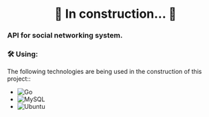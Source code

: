 <h1 align="center"> 
	🚧  In construction...  🚧
</h1>

### API for social networking system.

### 🛠 Using:

The following technologies are being used in the construction of this project::

- ![Go](https://img.shields.io/badge/go-%2300ADD8.svg?style=for-the-badge&logo=go&logoColor=white)
- ![MySQL](https://img.shields.io/badge/mysql-%2300f.svg?style=for-the-badge&logo=mysql&logoColor=white)
- ![Ubuntu](https://img.shields.io/badge/Ubuntu-E95420?style=for-the-badge&logo=ubuntu&logoColor=white)
